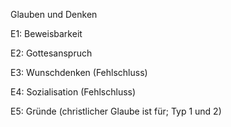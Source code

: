 Glauben und Denken

E1: Beweisbarkeit

E2: Gottesanspruch

E3: Wunschdenken (Fehlschluss)

E4: Sozialisation (Fehlschluss)

E5: Gründe (christlicher Glaube ist für; Typ 1 und 2)